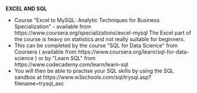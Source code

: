 <b>EXCEL AND SQL</b>
<ul>
<li>Course "Excel to MySQL: Analytic Techniques for Business Specialization" - available from https://www.coursera.org/specializations/excel-mysql The Excel part of the course is heavy on statistics and not really suitable for beginners. </li>

<li>This can be completed by the course "SQL for Data Science" from Coursera ( available from https://www.coursera.org/learn/sql-for-data-science ) or by "Learn SQL" from https://www.codecademy.com/learn/learn-sql</li>

<li> You will then be able to practise your SQL skills by using the SQL sandbox at https://www.w3schools.com/sql/trysql.asp?filename=trysql_asc </li>
</ul>
